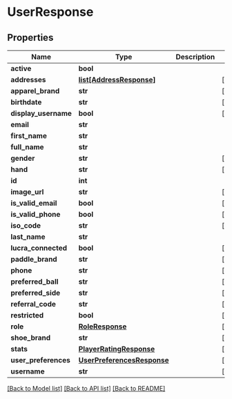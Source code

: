 # UserResponse

## Properties
Name | Type | Description | Notes
------------ | ------------- | ------------- | -------------
**active** | **bool** |  | 
**addresses** | [**list[AddressResponse]**](AddressResponse.md) |  | [optional] 
**apparel_brand** | **str** |  | [optional] 
**birthdate** | **str** |  | [optional] 
**display_username** | **bool** |  | [optional] 
**email** | **str** |  | 
**first_name** | **str** |  | 
**full_name** | **str** |  | 
**gender** | **str** |  | [optional] 
**hand** | **str** |  | [optional] 
**id** | **int** |  | 
**image_url** | **str** |  | [optional] 
**is_valid_email** | **bool** |  | [optional] 
**is_valid_phone** | **bool** |  | [optional] 
**iso_code** | **str** |  | [optional] 
**last_name** | **str** |  | 
**lucra_connected** | **bool** |  | [optional] 
**paddle_brand** | **str** |  | [optional] 
**phone** | **str** |  | [optional] 
**preferred_ball** | **str** |  | [optional] 
**preferred_side** | **str** |  | [optional] 
**referral_code** | **str** |  | [optional] 
**restricted** | **bool** |  | [optional] 
**role** | [**RoleResponse**](RoleResponse.md) |  | [optional] 
**shoe_brand** | **str** |  | [optional] 
**stats** | [**PlayerRatingResponse**](PlayerRatingResponse.md) |  | [optional] 
**user_preferences** | [**UserPreferencesResponse**](UserPreferencesResponse.md) |  | [optional] 
**username** | **str** |  | [optional] 

[[Back to Model list]](../README.md#documentation-for-models) [[Back to API list]](../README.md#documentation-for-api-endpoints) [[Back to README]](../README.md)

